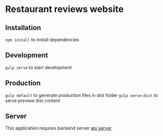 # Restaurant reviews website

## Installation 

`npm install` to install dependencies

## Development

`gulp serve` to start development

## Production

`gulp default` to generate production files in dist folder
`gulp serve:dist` to serve preview dist content

## Server

This application requires backend server [api server](https://github.com/atomkowicz/mws-restaurant-stage-2)